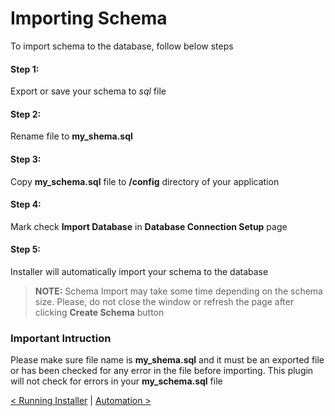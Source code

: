 # Importing Schema

To import schema to the database, follow below steps
#### Step 1:
Export or save your schema to *sql* file
#### Step 2:
Rename file to **my_shema.sql**
#### Step 3:
Copy **my_schema.sql** file to **/config** directory of your application
#### Step 4:
Mark check **Import Database** in **Database Connection Setup** page
#### Step 5:
Installer will automatically import your schema to the database

> **NOTE:** Schema Import may take some time depending on the schema size. Please, do not close the window or refresh the page after clicking **Create Schema** button

### Important Intruction
Please make sure file name is **my_shema.sql** and it must be an exported file or has been checked for any error in the file before importing.
This plugin will not check for errors in your **my_schema.sql** file

[< Running Installer](running-installer.md) | [Automation >](automation.md)
